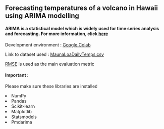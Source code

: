 ## Forecasting temperatures of a volcano in Hawaii using ARIMA modelling

#### ARIMA is a statistical model which is widely used for time series analysis and forecasting. For more information, click [here](https://people.duke.edu/~rnau/411arim.htm)

Development environment : [Google Colab](https://colab.research.google.com)

Link to dataset used : [MaunaLoaDailyTemps.csv](https://github.com/gupta24789/Machine-Learning-Datasets/blob/master/MaunaLoaDailyTemps.csv)

[RMSE](https://en.wikipedia.org/wiki/Root-mean-square_deviation) is used as the main evaluation metric

#### Important :
Please make sure these libraries are installed
<li> NumPy
<li> Pandas
<li> Scikit-learn
<li> Matplotlib
<li> Statsmodels
<li> Pmdarima


